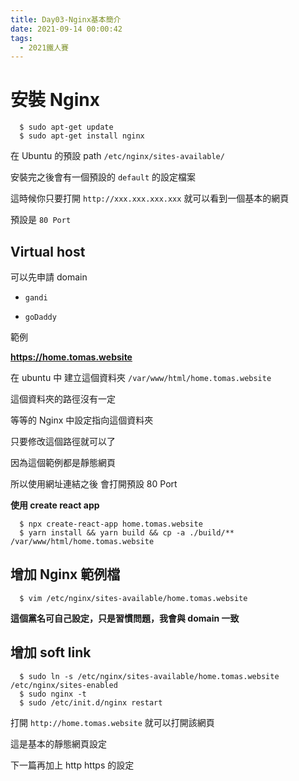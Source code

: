 ```yaml
---
title: Day03-Nginx基本簡介
date: 2021-09-14 00:00:42
tags:
  - 2021鐵人賽
---
```


# 安裝 Nginx

```
  $ sudo apt-get update
  $ sudo apt-get install nginx
```

在 Ubuntu 的預設 path `/etc/nginx/sites-available/`

安裝完之後會有一個預設的 `default` 的設定檔案

這時候你只要打開 `http://xxx.xxx.xxx.xxx` 就可以看到一個基本的網頁

預設是 `80 Port`

## Virtual host

可以先申請 domain

* `gandi`

* `goDaddy`

範例

**https://home.tomas.website**

在 ubuntu 中 建立這個資料夾 `/var/www/html/home.tomas.website`

這個資料夾的路徑沒有一定

等等的 Nginx 中設定指向這個資料夾

只要修改這個路徑就可以了

因為這個範例都是靜態網頁

所以使用網址連結之後 會打開預設 80 Port

**使用 create react app**

```
  $ npx create-react-app home.tomas.website
  $ yarn install && yarn build && cp -a ./build/** /var/www/html/home.tomas.website
```

## 增加 Nginx 範例檔

```
  $ vim /etc/nginx/sites-available/home.tomas.website
```

**這個黨名可自己設定，只是習慣問題，我會與 domain 一致**

## 增加 soft link

```
  $ sudo ln -s /etc/nginx/sites-available/home.tomas.website /etc/nginx/sites-enabled
  $ sudo nginx -t
  $ sudo /etc/init.d/nginx restart
```

打開 `http://home.tomas.website` 就可以打開該網頁

這是基本的靜態網頁設定

下一篇再加上 http https 的設定
